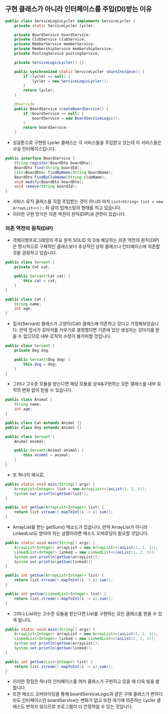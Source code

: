 ## 구현 클래스가 아니라 인터페이스를 주입(DI)받는 이유

```java
public class ServiceLogicLycler implements ServiceLycler {
    private static ServiceLycler lycler;

    private BoardService boardService;
    private ClubService clubService;
    private MemberService memberService;
    private MembershipService membershipService;
    private PostingService postingService;

    private ServiceLogicLycler() {}

    public synchronized static ServiceLycler shareInstance() {
        if (lycler == null) {
            lycler = new ServiceLogicLycler();
        }
        return lycler;
    }

    @Override
    public BoardService createBoardService() {
        if (boardService == null) {
            boardService = new BoardServiceLogic();
        }
        return boardService;
    }
```

- 싱글톤으로 구현된 Lycler 클래스는 각 서비스들을 주입받고 있는데 이 서비스들은 사실 인터페이스입니다.

```java
public interface BoardService {  
    String register(BoardDto boardDto);  
    BoardDto find(String boardId);  
    List<BoardDto> findByName(String boardName);  
    BoardDto findByClubName(String clubName);  
    void modify(BoardDto boardDto);  
    void remove(String boardId);  
}
```

- 서비스 로직 클래스를 직접 주입받는 것이 아니라 마치 `List<String> list = new ArrayList<>();` 와 같이 업캐스팅의 형태를 띄고 있습니다.
- 이러한 구현 방식은 의존 역전이 원칙(DIP)과 관련이 있습니다.

### 의존 역전의 원칙(DIP)

- 객체지향프로그래밍의 주요 원칙 SOLID 의 D에 해당하는 의존 역전의 원칙(DIP) 은 명시적으로 구체적인 클래스보다 추상적인 상위 클래스나 인터페이스에 의존할 것을 권장하고 있습니다.

```java
public class Servant {
	private Cat cat;

	public Servant(Cat cat) {
		this.cat = cat;
	}
}

public class Cat {
	String name;
	int age;
}
```

- 집사(Servant) 클래스가 고양이(Cat) 클래스에 의존하고 있다고 가정해보았습니다. 만약 집사가 강아지를 키우기로 결정했다면 기존에 있던 생성자는 강아지를 받을 수 없으므로 내부 로직의 수정이 불가피할 것입니다.

```java
public class Servant {
	private Dog dog;

	public Servant(Dog dog) {
		this.dog = dog;
	}
}
```

- 그러나 고수준 모듈을 받는다면 해당 모듈을 상속&구현하는 모든 클래스를 내부 로직의 변화 없이 받을 수 있습니다.

```java
public class Animal {
	String name;
	int age;
}

public class Cat extends Animal {}
public class Dog extends Animal {}

public class Servant {
	Animal animal;

	public Servant(Animal animal) {
		this.animal = animal;
	}
}
```

- 또 하나의 예시로, 

```java
public static void main(String[] args) {
	ArrayList<Integer> list = new ArrayList<>(asList(1, 2, 3));
	System.out.println(getSum(list));
}

public int getSum(ArrayList<Integer> list) {
	return list.stream().mapToInt(i -> i).sum();
}
```

- ArrayList를 받는 getSum() 메소드가 있습니다. 만약 ArrayList가 아니라 LinkedList도 받아야 하는 상황이라면 메소드 오버로딩이 필요할 것입니다.

```java
public static void main(String[] args) {
	ArrayList<Integer> arrayList = new ArrayList<>(asList(1, 2, 3));
	LinkedList<Integer> linked = new LinkedList<>(asList(1, 2, 3));
	System.out.println(getSum(arrayList));
	System.out.println(getSum(linked));
}

public int getSum(ArrayList<Integer> list) {
	return list.stream().mapToInt(i -> i).sum();
}

public int getSum(LinkedList<Integer> list) {
	return list.stream().mapToInt(i -> i).sum();
}
```

- 그러나 List라는 고수준 모듈을 받는다면 List를 구현하는 모든 클래스를 받을 수 있게 됩니다.

```java
public static void main(String[] args) {
	ArrayList<Integer> arrayList = new ArrayList<>(asList(1, 2, 3));
	LinkedList<Integer> linked = new LinkedList<>(asList(1, 2, 3));
	System.out.println(getSum(arrayList));
	System.out.println(getSum(linked));
}

public int getSum(List<Integer> list) {
	return list.stream().mapToInt(i -> i).sum();
}
```

- 이러한 장점은 하나의 인터페이스를 여러 클래스가 구현하고 있을 때 더욱 빛을 발합니다.
- 또한 메소드 오버라이딩을 통해 boardServiceLogic과 같은 구체 클래스가 변하더라도 인터페이스인 boardService는 변화가 없고 또한 여기에 의존하는 Lycler 클래스도 변하지 않으므로 프로그램이 더 안정적일 수 있는 것입니다.